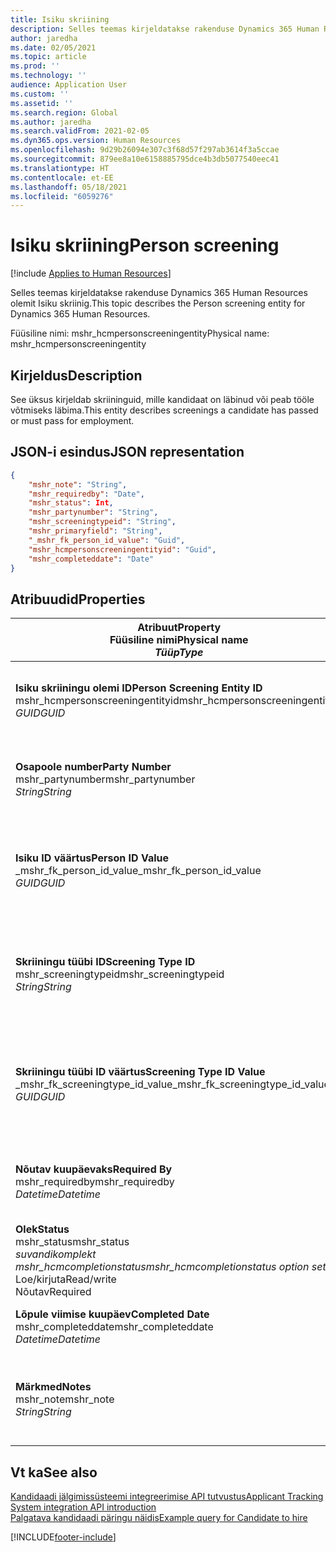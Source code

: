 ```yaml
---
title: Isiku skriining
description: Selles teemas kirjeldatakse rakenduse Dynamics 365 Human Resources olemit Isiku skriinig.
author: jaredha
ms.date: 02/05/2021
ms.topic: article
ms.prod: ''
ms.technology: ''
audience: Application User
ms.custom: ''
ms.assetid: ''
ms.search.region: Global
ms.author: jaredha
ms.search.validFrom: 2021-02-05
ms.dyn365.ops.version: Human Resources
ms.openlocfilehash: 9d29b26094e307c3f68d57f297ab3614f3a5ccae
ms.sourcegitcommit: 879ee8a10e6158885795dce4b3db5077540eec41
ms.translationtype: HT
ms.contentlocale: et-EE
ms.lasthandoff: 05/18/2021
ms.locfileid: "6059276"
---
```

# <a name="person-screening"></a><span data-ttu-id="75eb5-103">Isiku skriining</span><span class="sxs-lookup"><span data-stu-id="75eb5-103">Person screening</span></span>

[!include [Applies to Human Resources](../includes/applies-to-hr.md)]

<span data-ttu-id="75eb5-104">Selles teemas kirjeldatakse rakenduse Dynamics 365 Human Resources olemit Isiku skriinig.</span><span class="sxs-lookup"><span data-stu-id="75eb5-104">This topic describes the Person screening entity for Dynamics 365 Human Resources.</span></span>

<span data-ttu-id="75eb5-105">Füüsiline nimi: mshr_hcmpersonscreeningentity</span><span class="sxs-lookup"><span data-stu-id="75eb5-105">Physical name: mshr_hcmpersonscreeningentity</span></span>

## <a name="description"></a><span data-ttu-id="75eb5-106">Kirjeldus</span><span class="sxs-lookup"><span data-stu-id="75eb5-106">Description</span></span>

<span data-ttu-id="75eb5-107">See üksus kirjeldab skriininguid, mille kandidaat on läbinud või peab tööle võtmiseks läbima.</span><span class="sxs-lookup"><span data-stu-id="75eb5-107">This entity describes screenings a candidate has passed or must pass for employment.</span></span>

## <a name="json-representation"></a><span data-ttu-id="75eb5-108">JSON-i esindus</span><span class="sxs-lookup"><span data-stu-id="75eb5-108">JSON representation</span></span>

```json
{
    "mshr_note": "String",
    "mshr_requiredby": "Date",
    "mshr_status": Int,
    "mshr_partynumber": "String",
    "mshr_screeningtypeid": "String",
    "mshr_primaryfield": "String",
    "_mshr_fk_person_id_value": "Guid",
    "mshr_hcmpersonscreeningentityid": "Guid",
    "mshr_completeddate": "Date"
}
```

## <a name="properties"></a><span data-ttu-id="75eb5-109">Atribuudid</span><span class="sxs-lookup"><span data-stu-id="75eb5-109">Properties</span></span>

| <span data-ttu-id="75eb5-110">Atribuut</span><span class="sxs-lookup"><span data-stu-id="75eb5-110">Property</span></span><br><span data-ttu-id="75eb5-111">**Füüsiline nimi**</span><span class="sxs-lookup"><span data-stu-id="75eb5-111">**Physical name**</span></span><br><span data-ttu-id="75eb5-112">**_Tüüp_**</span><span class="sxs-lookup"><span data-stu-id="75eb5-112">**_Type_**</span></span> | <span data-ttu-id="75eb5-113">Kasuta</span><span class="sxs-lookup"><span data-stu-id="75eb5-113">Use</span></span> | <span data-ttu-id="75eb5-114">Kirjeldus</span><span class="sxs-lookup"><span data-stu-id="75eb5-114">Description</span></span> |
| --- | --- | --- |
| <span data-ttu-id="75eb5-115">**Isiku skriiningu olemi ID**</span><span class="sxs-lookup"><span data-stu-id="75eb5-115">**Person Screening Entity ID**</span></span><br><span data-ttu-id="75eb5-116">mshr_hcmpersonscreeningentityid</span><span class="sxs-lookup"><span data-stu-id="75eb5-116">mshr_hcmpersonscreeningentityid</span></span><br><span data-ttu-id="75eb5-117">*GUID*</span><span class="sxs-lookup"><span data-stu-id="75eb5-117">*GUID*</span></span> | <span data-ttu-id="75eb5-118">Kirjutuskaitstud</span><span class="sxs-lookup"><span data-stu-id="75eb5-118">Read-only</span></span><br><span data-ttu-id="75eb5-119">Nõutav</span><span class="sxs-lookup"><span data-stu-id="75eb5-119">Required</span></span><br><span data-ttu-id="75eb5-120">Süsteemi loodud</span><span class="sxs-lookup"><span data-stu-id="75eb5-120">System-generated</span></span> | <span data-ttu-id="75eb5-121">Isiku skriiningu kirje kordumatu peamine identifikaator.</span><span class="sxs-lookup"><span data-stu-id="75eb5-121">Unique primary identifier for the person screening record.</span></span> |
| <span data-ttu-id="75eb5-122">**Osapoole number**</span><span class="sxs-lookup"><span data-stu-id="75eb5-122">**Party Number**</span></span><br><span data-ttu-id="75eb5-123">mshr_partynumber</span><span class="sxs-lookup"><span data-stu-id="75eb5-123">mshr_partynumber</span></span><br><span data-ttu-id="75eb5-124">*String*</span><span class="sxs-lookup"><span data-stu-id="75eb5-124">*String*</span></span> | <span data-ttu-id="75eb5-125">Loe/kirjuta</span><span class="sxs-lookup"><span data-stu-id="75eb5-125">Read/write</span></span><br><span data-ttu-id="75eb5-126">Nõutav</span><span class="sxs-lookup"><span data-stu-id="75eb5-126">Required</span></span> | <span data-ttu-id="75eb5-127">Kandidaadiga seotud osapoole (isiku) number.</span><span class="sxs-lookup"><span data-stu-id="75eb5-127">The party (person) number associated with the candidate.</span></span> |
| <span data-ttu-id="75eb5-128">**Isiku ID väärtus**</span><span class="sxs-lookup"><span data-stu-id="75eb5-128">**Person ID Value**</span></span><br><span data-ttu-id="75eb5-129">_mshr_fk_person_id_value</span><span class="sxs-lookup"><span data-stu-id="75eb5-129">_mshr_fk_person_id_value</span></span><br><span data-ttu-id="75eb5-130">*GUID*</span><span class="sxs-lookup"><span data-stu-id="75eb5-130">*GUID*</span></span> | <span data-ttu-id="75eb5-131">Kirjutuskaitstud</span><span class="sxs-lookup"><span data-stu-id="75eb5-131">Read-only</span></span><br><span data-ttu-id="75eb5-132">Nõutav</span><span class="sxs-lookup"><span data-stu-id="75eb5-132">Required</span></span><br><span data-ttu-id="75eb5-133">Võõrvõti: mshr_dirpersonentityid olemile mshr_dirpersonentity</span><span class="sxs-lookup"><span data-stu-id="75eb5-133">Foreign key: mshr_dirpersonentityid of mshr_dirpersonentity</span></span> | <span data-ttu-id="75eb5-134">Süsteemi loodud osapoole (isiku) olemi kirje kordumatu identifikaator.</span><span class="sxs-lookup"><span data-stu-id="75eb5-134">The system-generated identifier of the party (person) entity record.</span></span> |
| <span data-ttu-id="75eb5-135">**Skriiningu tüübi ID**</span><span class="sxs-lookup"><span data-stu-id="75eb5-135">**Screening Type ID**</span></span><br><span data-ttu-id="75eb5-136">mshr_screeningtypeid</span><span class="sxs-lookup"><span data-stu-id="75eb5-136">mshr_screeningtypeid</span></span><br><span data-ttu-id="75eb5-137">*String*</span><span class="sxs-lookup"><span data-stu-id="75eb5-137">*String*</span></span> | <span data-ttu-id="75eb5-138">Loe/kirjuta</span><span class="sxs-lookup"><span data-stu-id="75eb5-138">Read/write</span></span><br><span data-ttu-id="75eb5-139">Nõutav</span><span class="sxs-lookup"><span data-stu-id="75eb5-139">Required</span></span><br><span data-ttu-id="75eb5-140">Võõrvõti: screeningtype</span><span class="sxs-lookup"><span data-stu-id="75eb5-140">Foreign key: ScreeningType</span></span> | <span data-ttu-id="75eb5-141">Human Resourcesis määratletud skriiningu tüübi identifikaator.</span><span class="sxs-lookup"><span data-stu-id="75eb5-141">The identifier of the screening type defined in Human Resources.</span></span> |
| <span data-ttu-id="75eb5-142">**Skriiningu tüübi ID väärtus**</span><span class="sxs-lookup"><span data-stu-id="75eb5-142">**Screening Type ID Value**</span></span><br><span data-ttu-id="75eb5-143">_mshr_fk_screeningtype_id_value</span><span class="sxs-lookup"><span data-stu-id="75eb5-143">_mshr_fk_screeningtype_id_value</span></span><br><span data-ttu-id="75eb5-144">*GUID*</span><span class="sxs-lookup"><span data-stu-id="75eb5-144">*GUID*</span></span> | <span data-ttu-id="75eb5-145">Kirjutuskaitstud</span><span class="sxs-lookup"><span data-stu-id="75eb5-145">Read-only</span></span><br><span data-ttu-id="75eb5-146">Nõutav</span><span class="sxs-lookup"><span data-stu-id="75eb5-146">Required</span></span><br><span data-ttu-id="75eb5-147">Võõrvõti: mshr_hcmscreeningtypeentityid olemist mshr_hcmscreeningtypeentity</span><span class="sxs-lookup"><span data-stu-id="75eb5-147">Foreign key: mshr_hcmscreeningtypeentityid of mshr_hcmscreeningtypeentity</span></span> | <span data-ttu-id="75eb5-148">Seostatud üksuse skriiningu tüübi kirje süsteemi loodud kordumatu identifikaator.</span><span class="sxs-lookup"><span data-stu-id="75eb5-148">System-generated identifier for the screening type record in the associated entity.</span></span> |
| <span data-ttu-id="75eb5-149">**Nõutav kuupäevaks**</span><span class="sxs-lookup"><span data-stu-id="75eb5-149">**Required By**</span></span><br><span data-ttu-id="75eb5-150">mshr_requiredby</span><span class="sxs-lookup"><span data-stu-id="75eb5-150">mshr_requiredby</span></span><br><span data-ttu-id="75eb5-151">*Datetime*</span><span class="sxs-lookup"><span data-stu-id="75eb5-151">*Datetime*</span></span> | <span data-ttu-id="75eb5-152">Loe/kirjuta</span><span class="sxs-lookup"><span data-stu-id="75eb5-152">Read/write</span></span><br><span data-ttu-id="75eb5-153">Valikuline</span><span class="sxs-lookup"><span data-stu-id="75eb5-153">Optional</span></span> | <span data-ttu-id="75eb5-154">Skriiningu nõutav lõpule viismise kuupäev.</span><span class="sxs-lookup"><span data-stu-id="75eb5-154">The date by which the screening is required to be completed.</span></span> |
| <span data-ttu-id="75eb5-155">**Olek**</span><span class="sxs-lookup"><span data-stu-id="75eb5-155">**Status**</span></span><br><span data-ttu-id="75eb5-156">mshr_status</span><span class="sxs-lookup"><span data-stu-id="75eb5-156">mshr_status</span></span><br><span data-ttu-id="75eb5-157">*suvandikomplekt mshr_hcmcompletionstatus*</span><span class="sxs-lookup"><span data-stu-id="75eb5-157">*mshr_hcmcompletionstatus option set*</span></span><br><span data-ttu-id="75eb5-158">Loe/kirjuta</span><span class="sxs-lookup"><span data-stu-id="75eb5-158">Read/write</span></span><br><span data-ttu-id="75eb5-159">Nõutav</span><span class="sxs-lookup"><span data-stu-id="75eb5-159">Required</span></span> | <span data-ttu-id="75eb5-160">Esitab skriiningu jaoks kandidaadi oleku.</span><span class="sxs-lookup"><span data-stu-id="75eb5-160">Provides the candidate’s status for the screening.</span></span> |
| <span data-ttu-id="75eb5-161">**Lõpule viimise kuupäev**</span><span class="sxs-lookup"><span data-stu-id="75eb5-161">**Completed Date**</span></span><br><span data-ttu-id="75eb5-162">mshr_completeddate</span><span class="sxs-lookup"><span data-stu-id="75eb5-162">mshr_completeddate</span></span><br><span data-ttu-id="75eb5-163">*Datetime*</span><span class="sxs-lookup"><span data-stu-id="75eb5-163">*Datetime*</span></span> | <span data-ttu-id="75eb5-164">Loe/kirjuta</span><span class="sxs-lookup"><span data-stu-id="75eb5-164">Read/write</span></span><br><span data-ttu-id="75eb5-165">Valikuline</span><span class="sxs-lookup"><span data-stu-id="75eb5-165">Optional</span></span> | <span data-ttu-id="75eb5-166">Skriiningu lõpule viimise kuupäev.</span><span class="sxs-lookup"><span data-stu-id="75eb5-166">The date the screening was completed.</span></span> |
| <span data-ttu-id="75eb5-167">**Märkmed**</span><span class="sxs-lookup"><span data-stu-id="75eb5-167">**Notes**</span></span><br><span data-ttu-id="75eb5-168">mshr_note</span><span class="sxs-lookup"><span data-stu-id="75eb5-168">mshr_note</span></span><br><span data-ttu-id="75eb5-169">*String*</span><span class="sxs-lookup"><span data-stu-id="75eb5-169">*String*</span></span> | <span data-ttu-id="75eb5-170">Loe/kirjuta</span><span class="sxs-lookup"><span data-stu-id="75eb5-170">Read/write</span></span><br><span data-ttu-id="75eb5-171">Valikuline</span><span class="sxs-lookup"><span data-stu-id="75eb5-171">Optional</span></span> | <span data-ttu-id="75eb5-172">Märkused värbamishalduritele ja värbajatele kasutamiseks.</span><span class="sxs-lookup"><span data-stu-id="75eb5-172">Notes for use by hiring managers and recruiters.</span></span> |

## <a name="see-also"></a><span data-ttu-id="75eb5-173">Vt ka</span><span class="sxs-lookup"><span data-stu-id="75eb5-173">See also</span></span>

[<span data-ttu-id="75eb5-174">Kandidaadi jälgimissüsteemi integreerimise API tutvustus</span><span class="sxs-lookup"><span data-stu-id="75eb5-174">Applicant Tracking System integration API introduction</span></span>](hr-admin-integration-ats-api-introduction.md)<br>
[<span data-ttu-id="75eb5-175">Palgatava kandidaadi päringu näidis</span><span class="sxs-lookup"><span data-stu-id="75eb5-175">Example query for Candidate to hire</span></span>](hr-admin-integration-ats-api-candidate-to-hire-example-query.md)



[!INCLUDE[footer-include](../includes/footer-banner.md)]